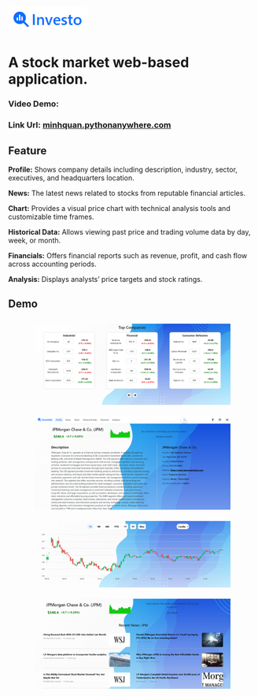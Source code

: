 # ![image alt](https://github.com/MinhQuan805/Investo/blob/b33bc564a4cd2ad838a5b2055a2e02c4903cec70/Demo/1.png)
# A stock market web-based application.
### Video Demo:
### Link Url: [minhquan.pythonanywhere.com](https://minhquan.pythonanywhere.com/)
## Feature
**Profile:**  Shows company details including description, industry, sector, executives, and headquarters location.

**News:**  The latest news related to stocks from reputable financial articles.

**Chart:**  Provides a visual price chart with technical analysis tools and customizable time frames.

**Historical Data:**  Allows viewing past price and trading volume data by day, week, or month.

**Financials:**  Offers financial reports such as revenue, profit, and cash flow across accounting periods.

**Analysis:**  Displays analysts’ price targets and stock ratings.

## Demo

<div style="text-align: center;">
  <div style="display: inline-block; margin: 10px;">
    <img src="https://github.com/MinhQuan805/Investo/blob/master/Demo/2.png?raw=true" alt="Image 2" width="400">
  </div>
  <div style="display: inline-block; margin: 10px;">
    <img src="https://github.com/MinhQuan805/Investo/blob/master/Demo/3.png?raw=true" alt="Image 3" width="400">
  </div>
</div>

<div style="text-align: center;">
  <div style="display: inline-block; margin: 10px;">
    <img src="https://github.com/MinhQuan805/Investo/blob/b33bc564a4cd2ad838a5b2055a2e02c4903cec70/Demo/5.png?raw=true" alt="Image 5" width="400">
  </div>
  <div style="display: inline-block; margin: 10px;">
    <img src="https://github.com/MinhQuan805/Investo/blob/b33bc564a4cd2ad838a5b2055a2e02c4903cec70/Demo/4.png?raw=true" alt="Image 4" width="400">
  </div>
</div>



